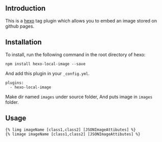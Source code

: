 ## Introduction

This is a [hexo](https://github.com/tommy351/hexo)
tag plugin which allows you to embed an image stored on github pages.

## Installation

To install, run the following command in the root directory of hexo:
```
npm install hexo-local-image --save
```

And add this plugin in your ``_config.yml``.

```
plugins:
  - hexo-local-image
```

Make dir named ``images`` under source folder, And puts image in ``images`` folder.

## Usage

```
{% limg imageName [class1,class2] [JSONImageAttibutes] %}
{% limage imageName [class1,class2] [JSONImageAttibutes] %}
```
